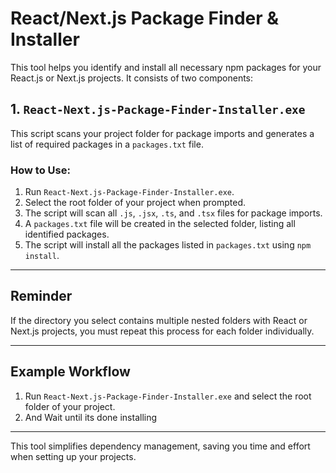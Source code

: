 # React/Next.js Package Finder & Installer

This tool helps you identify and install all necessary npm packages for your React.js or Next.js projects. It consists of two components:

## 1. `React-Next.js-Package-Finder-Installer.exe`
This script scans your project folder for package imports and generates a list of required packages in a `packages.txt` file.

### How to Use:
1. Run `React-Next.js-Package-Finder-Installer.exe`.
2. Select the root folder of your project when prompted.
3. The script will scan all `.js`, `.jsx`, `.ts`, and `.tsx` files for package imports.
4. A `packages.txt` file will be created in the selected folder, listing all identified packages.
5. The script will install all the packages listed in `packages.txt` using `npm install`.

---

## Reminder
If the directory you select contains multiple nested folders with React or Next.js projects, you must repeat this process for each folder individually.

---

## Example Workflow
1. Run `React-Next.js-Package-Finder-Installer.exe` and select the root folder of your project.
2. And Wait until its done installing

---

This tool simplifies dependency management, saving you time and effort when setting up your projects.
